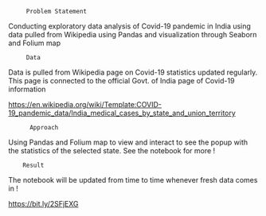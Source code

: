          Problem Statement

Conducting exploratory data analysis of Covid-19 pandemic in India using data pulled from Wikipedia using Pandas and visualization through Seaborn and Folium map

         Data

Data is pulled from Wikipedia page on Covid-19 statistics updated regularly. This page is connected to the official Govt. of India page of Covid-19 information

https://en.wikipedia.org/wiki/Template:COVID-19_pandemic_data/India_medical_cases_by_state_and_union_territory

          Approach

Using Pandas and Folium map to view and interact to see the popup with the statistics of the selected state. See the notebook for more !

        Result
        
The notebook will be updated from time to time whenever fresh data comes in !

https://bit.ly/2SFjEXG
